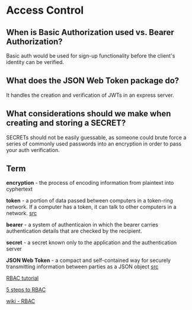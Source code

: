 # Access Control

## When is Basic Authorization used vs. Bearer Authorization?

Basic auth would be used for sign-up functionality before the client's identity can be verified.

## What does the JSON Web Token package do?

It handles the creation and verification of JWTs in an express server.

## What considerations should we make when creating and storing a SECRET?

SECRETs should not be easily guessable, as someone could brute force a series of commonly used passwords into an encryption in order to pass your auth verification.

## Term

**encryption** - the process of encoding information from plaintext into cyphertext

**token** - a portion of data passed between computers in a token-ring network. If a computer has a token, it can talk to other computers in a network. [src](https://www.computerhope.com/jargon/t/token.htm)

**bearer** - a system of authenticaion in which the bearer carries authentication details that are checked by the recipient.

**secret** - a secret known only to the application and the authentication server

**JSON Web Token** - a compact and self-contained way for securely transmitting information between parties as a JSON object [src](https://jwt.io/introduction/)

[RBAC tutorial](https://www.youtube.com/watch?v=C4NP8Eon3cA)

[5 steps to RBAC](https://www.csoonline.com/article/3060780/5-steps-to-simple-role-based-access-control.html)

[wiki - RBAC](https://en.wikipedia.org/wiki/Role-based_access_control)
